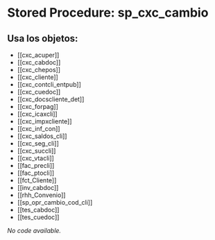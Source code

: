 # Stored Procedure: sp_cxc_cambio

## Usa los objetos:
- [[cxc_acuper]]
- [[cxc_cabdoc]]
- [[cxc_chepos]]
- [[cxc_cliente]]
- [[cxc_contcli_entpub]]
- [[cxc_cuedoc]]
- [[cxc_docscliente_det]]
- [[cxc_forpag]]
- [[cxc_icaxcli]]
- [[cxc_impxcliente]]
- [[cxc_inf_con]]
- [[cxc_saldos_cli]]
- [[cxc_seg_cli]]
- [[cxc_succli]]
- [[cxc_vtacli]]
- [[fac_precli]]
- [[fac_ptocli]]
- [[fct_Cliente]]
- [[inv_cabdoc]]
- [[rhh_Convenio]]
- [[sp_opr_cambio_cod_cli]]
- [[tes_cabdoc]]
- [[tes_cuedoc]]

*No code available.*
